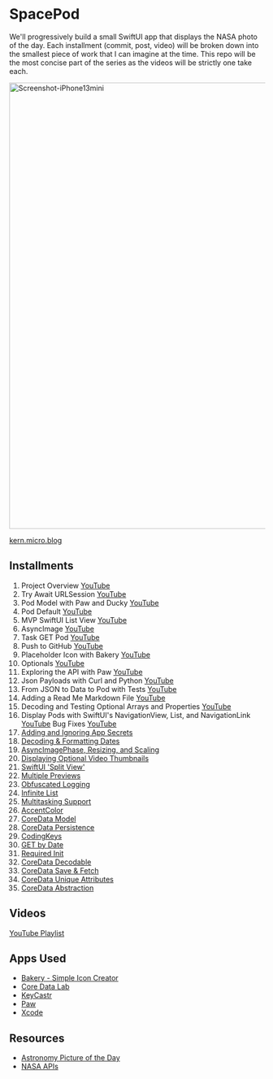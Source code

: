 # SpacePod

We'll progressively build a small SwiftUI app that displays the NASA photo of the day. Each installment (commit, post, video) will be broken down into the smallest piece of work that I can imagine at the time. This repo will be the most concise part of the series as the videos will be strictly one take each.

<img width="878" alt="Screenshot-iPhone13mini" src="https://user-images.githubusercontent.com/6172851/145913959-96b9b53f-5442-4714-a94e-8e0fb1af2b79.png">

[kern.micro.blog](https://kern.micro.blog)

## Installments

01. Project Overview [YouTube](https://youtu.be/NLQhP-35sbY)
02. Try Await URLSession [YouTube](https://youtu.be/oQU5sept-QY)
03. Pod Model with Paw and Ducky [YouTube](https://youtu.be/2kADKAKf8xM)
04. Pod Default [YouTube](https://youtu.be/0V2ZKxlsGhs)
05. MVP SwiftUI List View [YouTube](https://youtu.be/KMz0HdD3DTI)
06. AsyncImage [YouTube](https://youtu.be/GogrWQ5blCU)
07. Task GET Pod [YouTube](https://youtu.be/dboEB8_qOUQ)
08. Push to GitHub [YouTube](https://youtu.be/2c9Mg6vyuco)
09. Placeholder Icon with Bakery [YouTube](https://youtu.be/j-CJ0YyPDUo)
10. Optionals [YouTube](https://youtu.be/WGtPWVPJgzc)
11. Exploring the API with Paw [YouTube](https://youtu.be/3V7MuFhMjgU)
12. Json Payloads with Curl and Python [YouTube](https://youtu.be/J7WI3QqQJEM)
13. From JSON to Data to Pod with Tests [YouTube](https://youtu.be/44ZOROuZJ9U)
14. Adding a Read Me Markdown File [YouTube](https://youtu.be/OSSodYCbdIY)
15. Decoding and Testing Optional Arrays and Properties [YouTube](https://youtu.be/1WsIX7cRD5w)
16. Display Pods with SwiftUI's NavigationView, List, and NavigationLink [YouTube](https://youtu.be/Ca5UaZXeD-0) Bug Fixes [YouTube](https://youtu.be/g48Hne1_nVg)
17. [Adding and Ignoring App Secrets](https://github.com/kernjackson/SpacePod/blob/8247888437c445d8bad0338e2dd49e200e527db4/Notes/17%20App%20Secrets.md)
18. [Decoding & Formatting Dates](https://github.com/kernjackson/SpacePod/blob/8247888437c445d8bad0338e2dd49e200e527db4/Notes/18%20Decode%20&%20Format%20Dates.md)
19. [AsyncImagePhase, Resizing, and Scaling](https://github.com/kernjackson/SpacePod/blob/5216cd200e09d9c8556535e7c32f3be1202dec08/Notes/19%20AsyncImagePhase.md)
20. [Displaying Optional Video Thumbnails](https://github.com/kernjackson/SpacePod/blob/1d96003653fcabddf7a098ab1be591ba778f99ea/Notes/20%20Video%20Thumbnails.md)
21. [SwiftUI 'Split View'](https://github.com/kernjackson/SpacePod/blob/1d96003653fcabddf7a098ab1be591ba778f99ea/Notes/21%20SplitView.md)
22. [Multiple Previews](https://github.com/kernjackson/SpacePod/blob/1d96003653fcabddf7a098ab1be591ba778f99ea/Notes/22%20Multiple%20Previews.md)
23. [Obfuscated Logging](https://github.com/kernjackson/SpacePod/blob/1d96003653fcabddf7a098ab1be591ba778f99ea/Notes/23%20Obfuscated%20Logging.md)
24. [Infinite List](https://github.com/kernjackson/SpacePod/blob/1d96003653fcabddf7a098ab1be591ba778f99ea/Notes/24%20Infinite%20List.md)
25. [Multitasking Support](https://github.com/kernjackson/SpacePod/blob/1d96003653fcabddf7a098ab1be591ba778f99ea/Notes/25%20Multitasking.md)
26. [AccentColor](https://github.com/kernjackson/SpacePod/blob/1d96003653fcabddf7a098ab1be591ba778f99ea/Notes/26%20AccentColor.md)
27. [CoreData Model](https://github.com/kernjackson/SpacePod/blob/1d96003653fcabddf7a098ab1be591ba778f99ea/Notes/27%20CoreData%20Model.md)
28. [CoreData Persistence](https://github.com/kernjackson/SpacePod/blob/1d96003653fcabddf7a098ab1be591ba778f99ea/Notes/28%20CoreData%20Persistence.md)
29. [CodingKeys](https://github.com/kernjackson/SpacePod/blob/1d96003653fcabddf7a098ab1be591ba778f99ea/Notes/29%20CodingKeys.md)
30. [GET by Date](https://github.com/kernjackson/SpacePod/blob/1d96003653fcabddf7a098ab1be591ba778f99ea/Notes/30%20GET%20by%20Date.md)
31. [Required Init](https://github.com/kernjackson/SpacePod/blob/1d96003653fcabddf7a098ab1be591ba778f99ea/Notes/31%20Required%20Init.md)
32. [CoreData Decodable](https://github.com/kernjackson/SpacePod/blob/1d96003653fcabddf7a098ab1be591ba778f99ea/Notes/32%20CoreData%20Decodable.md)
33. [CoreData Save & Fetch](https://github.com/kernjackson/SpacePod/blob/1d96003653fcabddf7a098ab1be591ba778f99ea/Notes/33%20CoreData%20Save%20&%20Fetch.md)
34. [CoreData Unique Attributes](https://github.com/kernjackson/SpacePod/blob/1d96003653fcabddf7a098ab1be591ba778f99ea/Notes/34%20CoreData%20Unique%20Attributes.md)
35. [CoreData Abstraction](https://github.com/kernjackson/SpacePod/blob/1d96003653fcabddf7a098ab1be591ba778f99ea/Notes/35%20CoreData%20Abstraction.md)

## Videos

[YouTube Playlist](https://www.youtube.com/playlist?list=PLWebBadhYmf9NRIJXE_hBGTtyFwrxrXJ3)

## Apps Used

- [Bakery - Simple Icon Creator](https://apps.apple.com/ne/app/bakery-simple-icon-maker/id1575220747?mt=12)
- [Core Data Lab](https://betamagic.nl/products/coredatalab.html)
- [KeyCastr](https://github.com/keycastr/keycastr)
- [Paw](https://paw.cloud)
- [Xcode](https://developer.apple.com/xcode)

## Resources

- [Astronomy Picture of the Day](https://apod.nasa.gov/apod/astropix.html)
- [NASA APIs](https://api.nasa.gov)

